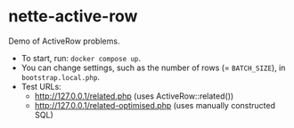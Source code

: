 # nette-active-row
Demo of ActiveRow problems.

- To start, run: `docker compose up`.
- You can change settings, such as the number of rows (= `BATCH_SIZE`), in `bootstrap.local.php`.
- Test URLs:
    - http://127.0.0.1/related.php (uses ActiveRow::related())
    - http://127.0.0.1/related-optimised.php (uses manually constructed SQL)